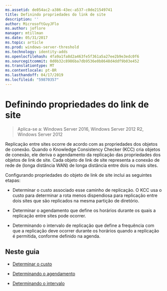 ```yaml
---
ms.assetid: de054ac2-a386-43ec-a537-c0de21549741
title: Definindo propriedades do link de site
description: ''
author: MicrosoftGuyJFlo
ms.author: joflore
manager: mtillman
ms.date: 05/31/2017
ms.topic: article
ms.prod: windows-server-threshold
ms.technology: identity-adds
ms.openlocfilehash: 4fa9a1fa8d2a463fe5f361a5a27ee2b9e3edc0f6
ms.sourcegitcommit: 0d0b32c8986ba7db9536e0b8648d4ddf9b03e452
ms.translationtype: MT
ms.contentlocale: pt-BR
ms.lasthandoff: 04/17/2019
ms.locfileid: "59870357"
---
```

# <a name="setting-site-link-properties"></a>Definindo propriedades do link de site

>Aplica-se a: Windows Server 2016, Windows Server 2012 R2, Windows Server 2012

Replicação entre sites ocorre de acordo com as propriedades dos objetos de conexão. Quando o Knowledge Consistency Checker (KCC) cria objetos de conexão, ele deriva o agendamento da replicação das propriedades dos objetos de link de site. Cada objeto de link de site representa a conexão de rede de (longa distância WAN) de longa distância entre dois ou mais sites.  
  
Configurando propriedades do objeto de link de site inclui as seguintes etapas:  
  
-   Determinar o custo associado esse caminho de replicação. O KCC usa o custo para determinar a rota menos dispendiosa para replicação entre dois sites que são replicados na mesma partição de diretório.  
  
-   Determinar o agendamento que define os horários durante os quais a replicação entre sites pode ocorrer.  
  
-   Determinando o intervalo de replicação que define a frequência com que a replicação deve ocorrer durante os horários quando a replicação é permitida, conforme definido na agenda.  
  
## <a name="in-this-guide"></a>Neste guia  
  
-   [Determinar o custo](../../ad-ds/plan/Determining-the-Cost.md)  
  
-   [Determinando o agendamento](../../ad-ds/plan/Determining-the-Schedule.md)  
  
-   [Determinando o intervalo](../../ad-ds/plan/Determining-the-Interval.md)  
  


